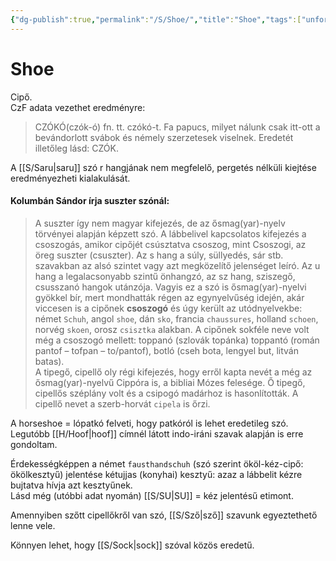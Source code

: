 ```yaml
---
{"dg-publish":true,"permalink":"/S/Shoe/","title":"Shoe","tags":["unformatted⚪"],"created":"2023-10-16T03:56","updated":"2023-10-16T03:56"}
---
```



# Shoe



Cipő.   
CzF adata vezethet eredményre:  
> CZÓKÓ(czók-ó) fn. tt. czókó-t. Fa papucs, milyet nálunk csak itt-ott a bevándorlott svábok és némely szerzetesek viselnek. Eredetét illetőleg lásd: CZÓK.  

A [[S/Saru\|saru]] szó r hangjának nem megfelelő, pergetés nélküli kiejtése eredményezheti kialakulását.  

#### Kolumbán Sándor írja suszter szónál:  

> A suszter így nem magyar kifejezés, de az ősmag(yar)-nyelv törvényei alapján képzett szó. A lábbelivel kapcsolatos kifejezés a csoszogás, amikor cipőjét csúsztatva csoszog, mint Csoszogi, az öreg suszter (csuszter). Az s hang a súly, süllyedés, sár stb. szavakban az alsó szintet vagy azt megközelítő jelenséget leíró. Az u hang a legalacsonyabb szintű önhangzó, az sz hang, sziszegő, csusszanó hangok utánzója. Vagyis ez a szó is ősmag(yar)-nyelvi gyökkel bír, mert mondhatták régen az egynyelvűség idején, akár viccesen is a cipőnek **csoszogó** és úgy került az utódnyelvekbe: német `Schuh`, angol `shoe`, dán `sko`, francia `chaussures`, holland `schoen`, norvég `skoen`, orosz `csisztka` alakban. A cipőnek sokféle neve volt még a csoszogó mellett: toppanó (szlovák topánka) toppantó (román pantof – tofpan – to/pantof), botló (cseh bota, lengyel but, litván batas).  
> A tipegő, cipellő oly régi kifejezés, hogy erről kapta nevét a még az ősmag(yar)-nyelvű Cippóra is, a bibliai Mózes felesége. Ő tipegő, cipellős széplány volt és a csipogó madárhoz is hasonlították. A cipellő nevet a szerb-horvát `cipela` is őrzi.  

A horseshoe = lópatkó felveti, hogy patkóról is lehet eredetileg szó.  
Legutóbb [[H/Hoof\|hoof]] címnél látott indo-iráni szavak alapján is erre gondoltam.  

Érdekességképpen a német `fausthandschuh` (szó szerint ököl-kéz-cipő: ökölkesztyű) jelentése kétujjas (konyhai) kesztyű: azaz a lábbelit kézre bujtatva hívja azt kesztyűnek.  
Lásd még (utóbbi adat nyomán) [[S/SU\|SU]] = kéz jelentésű etimont.  

Amennyiben szőtt cipellőkről van szó, [[S/Sző\|sző]] szavunk egyeztethető lenne vele.  

Könnyen lehet, hogy [[S/Sock\|sock]] szóval közös eredetű.  